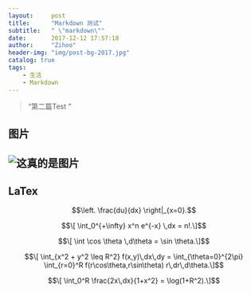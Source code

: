 ```yaml
---
layout:     post
title:      "Markdown 测试"
subtitle:   " \"markdown\""
date:       2017-12-12 17:57:18
author:     "Zihoo"
header-img: "img/post-bg-2017.jpg"
catalog: true
tags:
    - 生活
    - Markdown
---
```


> “第二篇Test ”


## 图片
![这真的是图片](http://imgsrc.baidu.com/imgad/pic/item/267f9e2f07082838f76cce1db299a9014c08f152.jpg "这是图片")
---
## LaTex
$$\left. \frac{du}{dx} \right|_{x=0}.$$

$$\[ \int_0^{+\infty} x^n e^{-x} \,dx = n!.\]$$

$$\[ \int \cos \theta \,d\theta = \sin \theta.\]$$

$$\[ \int_{x^2 + y^2 \leq R^2} f(x,y)\,dx\,dy
= \int_{\theta=0}^{2\pi} \int_{r=0}^R
f(r\cos\theta,r\sin\theta) r\,dr\,d\theta.\]$$

$$\[ \int_0^R \frac{2x\,dx}{1+x^2} = \log(1+R^2).\]$$
